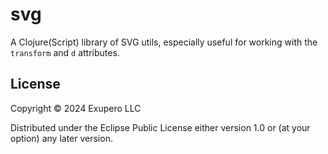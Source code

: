 # svg

A Clojure(Script) library of SVG utils, especially useful for working with the `transform` and `d` attributes.

## License

Copyright © 2024 Exupero LLC

Distributed under the Eclipse Public License either version 1.0 or (at your option) any later version.
